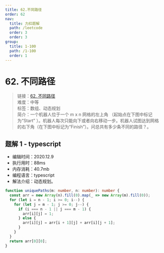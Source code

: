 ```yaml
---
title: 62.不同路径
order: 62
nav:
  title: 力扣题解
  path: /leetcode
  order: 3
  order: 3
group:
  title: 1-100
  path: /1-100
  order: 1
---
```


# 62. 不同路径

> 链接：[62. 不同路径](https://leetcode-cn.com/problems/unique-paths/)  
> 难度：中等  
> 标签：数组、动态规划  
> 简介：一个机器人位于一个 m x n 网格的左上角 （起始点在下图中标记为“Start” ）。机器人每次只能向下或者向右移动一步。机器人试图达到网格的右下角（在下图中标记为“Finish”）。问总共有多少条不同的路径？。

## 题解 1 - typescript

- 编辑时间：2020.12.9
- 执行用时：88ms
- 内存消耗：40.7mb
- 编程语言：typescript
- 解法介绍：动态规划。

```typescript
function uniquePaths(m: number, n: number): number {
  const arr = new Array(n).fill(0).map(_ => new Array(m).fill(0));
  for (let i = n - 1; i >= 0; i--) {
    for (let j = m - 1; j >= 0; j--) {
      if (i === n - 1 || j === m - 1) {
        arr[i][j] = 1;
      } else {
        arr[i][j] = arr[i + 1][j] + arr[i][j + 1];
      }
    }
  }
  return arr[0][0];
}
```
